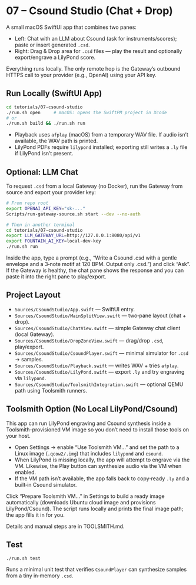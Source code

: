 # 07 – Csound Studio (Chat + Drop)

A small macOS SwiftUI app that combines two panes:
- Left: Chat with an LLM about Csound (ask for instruments/scores); paste or insert generated `.csd`.
- Right: Drag & Drop area for `.csd` files — play the result and optionally export/engrave a LilyPond score.

Everything runs locally. The only remote hop is the Gateway’s outbound HTTPS call to your provider (e.g., OpenAI) using your API key.

## Run Locally (SwiftUI App)

```bash
cd tutorials/07-csound-studio
./run.sh open     # macOS: opens the SwiftPM project in Xcode
# or
./run.sh build && ./run.sh run
```

- Playback uses `afplay` (macOS) from a temporary WAV file. If audio isn’t available, the WAV path is printed.
- LilyPond PDFs require `lilypond` installed; exporting still writes a `.ly` file if LilyPond isn’t present.

## Optional: LLM Chat

To request `.csd` from a local Gateway (no Docker), run the Gateway from source and export your provider key:

```bash
# From repo root
export OPENAI_API_KEY="sk-..."
Scripts/run-gateway-source.sh start --dev --no-auth

# Then in another terminal
cd tutorials/07-csound-studio
export LLM_GATEWAY_URL=http://127.0.0.1:8080/api/v1
export FOUNTAIN_AI_KEY=local-dev-key
./run.sh run
```

Inside the app, type a prompt (e.g., “Write a Csound .csd with a gentle envelope and a 3‑note motif at 120 BPM. Output only .csd.”) and click “Ask”. If the Gateway is healthy, the chat pane shows the response and you can paste it into the right pane to play/export.

## Project Layout

- `Sources/CsoundStudio/App.swift` — SwiftUI entry.
- `Sources/CsoundStudio/MainSplitView.swift` — two‑pane layout (chat + drop).
- `Sources/CsoundStudio/ChatView.swift` — simple Gateway chat client (local Gateway).
- `Sources/CsoundStudio/DropZoneView.swift` — drag/drop `.csd`, play/export.
- `Sources/CsoundStudio/CsoundPlayer.swift` — minimal simulator for `.csd` → samples.
- `Sources/CsoundStudio/Playback.swift` — writes WAV + tries `afplay`.
- `Sources/CsoundStudio/LilyPond.swift` — export `.ly` and try engraving via `lilypond`.
 - `Sources/CsoundStudio/ToolsmithIntegration.swift` — optional QEMU path using Toolsmith runners.

## Toolsmith Option (No Local LilyPond/Csound)

This app can run LilyPond engraving and Csound synthesis inside a Toolsmith-provisioned VM image so you don’t need to install those tools on your host.

- Open Settings → enable “Use Toolsmith VM…” and set the path to a Linux image (`.qcow2/.img`) that includes `lilypond` and `csound`.
- When LilyPond is missing locally, the app will attempt to engrave via the VM. Likewise, the Play button can synthesize audio via the VM when enabled.
- If the VM path isn’t available, the app falls back to copy‑ready `.ly` and a built‑in Csound simulator.

Click “Prepare Toolsmith VM…” in Settings to build a ready image automatically (downloads Ubuntu cloud image and provisions LilyPond/Csound). The script runs locally and prints the final image path; the app fills it in for you.

Details and manual steps are in TOOLSMITH.md.

## Test

```bash
./run.sh test
```

Runs a minimal unit test that verifies `CsoundPlayer` can synthesize samples from a tiny in‑memory `.csd`.
